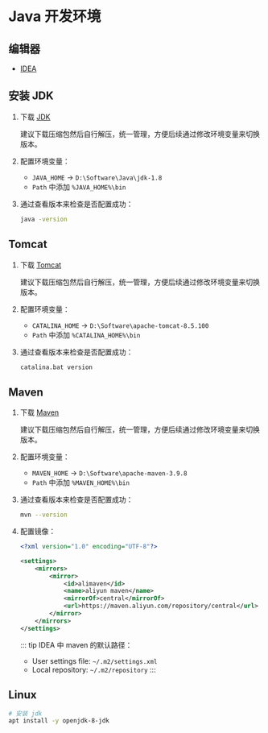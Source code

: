 # Java 开发环境

## 编辑器

- [IDEA](https://www.jetbrains.com/zh-cn/idea/download/?section=windows)

## 安装 JDK

1. 下载 [JDK](https://www.oracle.com/java/technologies/downloads/)

    建议下载压缩包然后自行解压，统一管理，方便后续通过修改环境变量来切换版本。

2. 配置环境变量：

    - `JAVA_HOME` -> `D:\Software\Java\jdk-1.8`
    - `Path` 中添加 `%JAVA_HOME%\bin`

3. 通过查看版本来检查是否配置成功：

    ```sh
    java -version
    ```

## Tomcat

1. 下载 [Tomcat](https://archive.apache.org/dist/tomcat/tomcat-8/v8.5.100/bin/)

    建议下载压缩包然后自行解压，统一管理，方便后续通过修改环境变量来切换版本。

2. 配置环境变量：

    - `CATALINA_HOME` -> `D:\Software\apache-tomcat-8.5.100`
    - `Path` 中添加 `%CATALINA_HOME%\bin`

3. 通过查看版本来检查是否配置成功：

    ```sh
    catalina.bat version
    ```

## Maven

1. 下载 [Maven](https://maven.apache.org/download.cgi)

    建议下载压缩包然后自行解压，统一管理，方便后续通过修改环境变量来切换版本。

2. 配置环境变量：

    - `MAVEN_HOME` -> `D:\Software\apache-maven-3.9.8`
    - `Path` 中添加 `%MAVEN_HOME%\bin`

3. 通过查看版本来检查是否配置成功：

    ```sh
    mvn --version
    ```

4. 配置镜像：

    ```xml
    <?xml version="1.0" encoding="UTF-8"?>

    <settings>
        <mirrors>
            <mirror>
                <id>alimaven</id>
                <name>aliyun maven</name>
                <mirrorOf>central</mirrorOf>
                <url>https://maven.aliyun.com/repository/central</url>
            </mirror>
        </mirrors>
    </settings>
    ```

    ::: tip
    IDEA 中 maven 的默认路径：

    - User settings file: `~/.m2/settings.xml`
    - Local repository: `~/.m2/repository`
    :::

## Linux

```sh
# 安装 jdk
apt install -y openjdk-8-jdk
```
